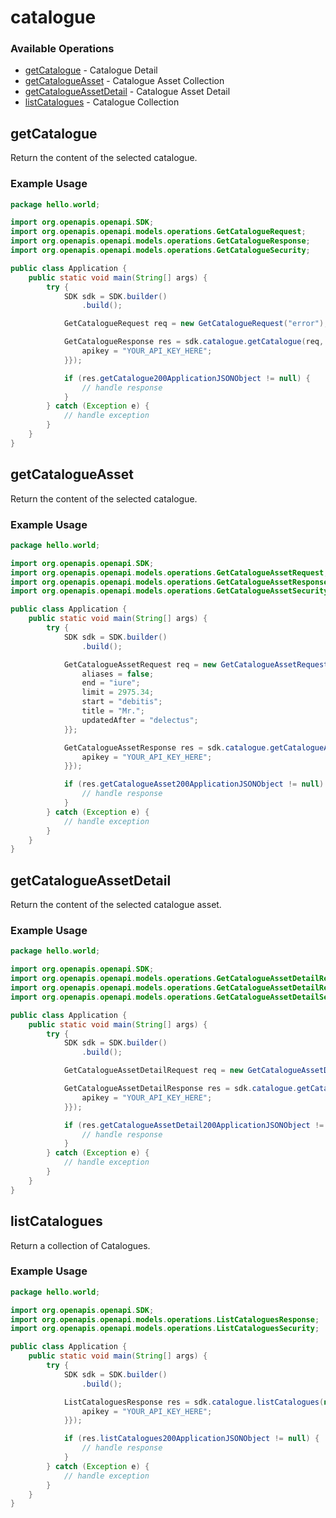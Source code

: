 # catalogue

### Available Operations

* [getCatalogue](#getcatalogue) - Catalogue Detail
* [getCatalogueAsset](#getcatalogueasset) - Catalogue Asset Collection
* [getCatalogueAssetDetail](#getcatalogueassetdetail) - Catalogue Asset Detail
* [listCatalogues](#listcatalogues) - Catalogue Collection

## getCatalogue

Return the content of the selected catalogue.

### Example Usage

```java
package hello.world;

import org.openapis.openapi.SDK;
import org.openapis.openapi.models.operations.GetCatalogueRequest;
import org.openapis.openapi.models.operations.GetCatalogueResponse;
import org.openapis.openapi.models.operations.GetCatalogueSecurity;

public class Application {
    public static void main(String[] args) {
        try {
            SDK sdk = SDK.builder()
                .build();

            GetCatalogueRequest req = new GetCatalogueRequest("error");            

            GetCatalogueResponse res = sdk.catalogue.getCatalogue(req, new GetCatalogueSecurity("deserunt") {{
                apikey = "YOUR_API_KEY_HERE";
            }});

            if (res.getCatalogue200ApplicationJSONObject != null) {
                // handle response
            }
        } catch (Exception e) {
            // handle exception
        }
    }
}
```

## getCatalogueAsset

Return the content of the selected catalogue.

### Example Usage

```java
package hello.world;

import org.openapis.openapi.SDK;
import org.openapis.openapi.models.operations.GetCatalogueAssetRequest;
import org.openapis.openapi.models.operations.GetCatalogueAssetResponse;
import org.openapis.openapi.models.operations.GetCatalogueAssetSecurity;

public class Application {
    public static void main(String[] args) {
        try {
            SDK sdk = SDK.builder()
                .build();

            GetCatalogueAssetRequest req = new GetCatalogueAssetRequest("suscipit") {{
                aliases = false;
                end = "iure";
                limit = 2975.34;
                start = "debitis";
                title = "Mr.";
                updatedAfter = "delectus";
            }};            

            GetCatalogueAssetResponse res = sdk.catalogue.getCatalogueAsset(req, new GetCatalogueAssetSecurity("tempora") {{
                apikey = "YOUR_API_KEY_HERE";
            }});

            if (res.getCatalogueAsset200ApplicationJSONObject != null) {
                // handle response
            }
        } catch (Exception e) {
            // handle exception
        }
    }
}
```

## getCatalogueAssetDetail

Return the content of the selected catalogue asset.

### Example Usage

```java
package hello.world;

import org.openapis.openapi.SDK;
import org.openapis.openapi.models.operations.GetCatalogueAssetDetailRequest;
import org.openapis.openapi.models.operations.GetCatalogueAssetDetailResponse;
import org.openapis.openapi.models.operations.GetCatalogueAssetDetailSecurity;

public class Application {
    public static void main(String[] args) {
        try {
            SDK sdk = SDK.builder()
                .build();

            GetCatalogueAssetDetailRequest req = new GetCatalogueAssetDetailRequest("suscipit", "molestiae");            

            GetCatalogueAssetDetailResponse res = sdk.catalogue.getCatalogueAssetDetail(req, new GetCatalogueAssetDetailSecurity("minus") {{
                apikey = "YOUR_API_KEY_HERE";
            }});

            if (res.getCatalogueAssetDetail200ApplicationJSONObject != null) {
                // handle response
            }
        } catch (Exception e) {
            // handle exception
        }
    }
}
```

## listCatalogues

Return a collection of Catalogues.

### Example Usage

```java
package hello.world;

import org.openapis.openapi.SDK;
import org.openapis.openapi.models.operations.ListCataloguesResponse;
import org.openapis.openapi.models.operations.ListCataloguesSecurity;

public class Application {
    public static void main(String[] args) {
        try {
            SDK sdk = SDK.builder()
                .build();

            ListCataloguesResponse res = sdk.catalogue.listCatalogues(new ListCataloguesSecurity("placeat") {{
                apikey = "YOUR_API_KEY_HERE";
            }});

            if (res.listCatalogues200ApplicationJSONObject != null) {
                // handle response
            }
        } catch (Exception e) {
            // handle exception
        }
    }
}
```
